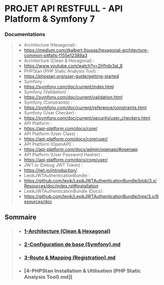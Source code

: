 # PROJET API RESTFULL - API Platform & Symfony 7

### Documentations
> - Architecture (Hexagonal) :
> - https://medium.com/@albert.llousas/hexagonal-architecture-common-pitfalls-f155e12388a3
> - Architecture (Clean & Hexagonal) :
> - https://www.youtube.com/watch?v=2H1rdx3al_8
> - PHPStan (PHP Static Analysis Tool) :
> - https://phpstan.org/user-guide/getting-started
> - Symfony :
> - https://symfony.com/doc/current/index.html
> - Symfony (Validation) :
> - https://symfony.com/doc/current/validation.html
> - Symfony (Constraints) :
> - https://symfony.com/doc/current/reference/constraints.html
> - Symfony (User Checker) :
> - https://symfony.com/doc/current/security/user_checkers.html
> - API Platform :
> - https://api-platform.com/docs/core/
> - API Platform (User Class) :
> - https://api-platform.com/docs/core/user/
> - API Platform (OpenAPI) :
> - https://api-platform.com/docs/admin/openapi/#openapi
> - API Platform (User Password Hasher) :
> - https://api-platform.com/docs/core/user/
> - JWT.io (Debug JWT Token) :
> - https://jwt.io/introduction/
> - LexikJWTAuthenticationBundle :
> - https://github.com/lexik/LexikJWTAuthenticationBundle/blob/3.x/Resources/doc/index.rst#installation
> - LexikJWTAuthenticationBundle (Docs):
> - https://github.com/lexik/LexikJWTAuthenticationBundle/tree/3.x/Resources/doc

## Sommaire
> - ### [1-Architecture (Clean & Hexagonal)](https://github.com/xamayca/api-hexagonal/blob/master/Documentation/1-Architecture-.md)
> - ### [2-Configuration de base (Symfony).md](https://github.com/xamayca/api-hexagonal/blob/master/Documentation/2-Configuration%20de%20base.md)
> - ### [3-Route & Mapping (Registration).md](https://github.com/xamayca/api-hexagonal/blob/master/Documentation/3-Route%20%26%20Mapping%20(Registration).md)
> - ### [4-PHPStan Installation & Utilisation (PHP Static Analysis Tool).md](

